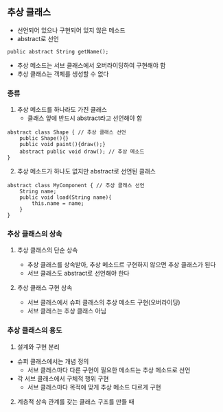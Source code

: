 ## 추상 클래스
- 선언되어 있으나 구현되어 있지 않은 메소드
- abstract로 선언
```
public abstract String getName();
```
- 추상 메소드는 서브 클래스에서 오버라이딩하여 구현해야 함
- 추상 클래스는 객체를 생성할 수 없다

### 종류
1. 추상 메소드를 하나라도 가진 클래스
	- 클래스 앞에 반드시 abstract라고 선언해야 함
```
abstract class Shape { // 추상 클래스 선언
	public Shape(){}
	public void paint(){draw();}
	abstract public void draw(); // 추상 메소드
}
```
2. 추상 메소드가 하나도 없지만 abstract로 선언된 클래스
```
abstract class MyComponent { // 추상 클래스 선언
	String name;
	public void load(String name){
		this.name = name;
	}
}
```
### 추상 클래스의 상속
1. 추상 클래스의 단순 상속
	- 추상 클래스를 상속받아, 추상 메소드르 구현하지 않으면 추상 클래스가 된다
	- 서브 클래스도 abstract로 선언해야 한다

2. 추상 클래스 구현 상속
	- 서브 클래스에서 슈퍼 클래스의 추상 메소드 구현(오버라이딩)
	- 서브 클래스는 추상 클래스 아님

### 추상 클래스의 용도
1. 설계와 구현 분리
  - 슈퍼 클래스에서는 개념 정의
    - 서브 클래스마다 다른 구현이 필요한 메소드는 추상 메소드로 선언
  - 각 서브 클래스에서 구체적 행위 구현
    - 서브 클래스마다 목적에 맞게 추상 메소드 다르게 구현
2. 계층적 상속 관계를 갖는 클래스 구조를 만들 때
